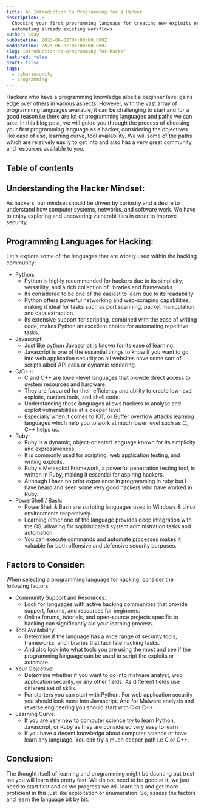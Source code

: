 ```yaml
---
title: An Introduction to Programming for a Hacker
description: >-
  Choosing your first programming language for creating new exploits or
  automating already existing workflows.
author: Uday
pubDatetime: 2023-06-02T04:00:00.000Z
modDatetime: 2023-06-02T04:00:00.000Z
slug: introduction-to-programming-for-hacker
featured: false
draft: false
tags:
  - cybersecurity
  - programming
---
```


Hackers who have a programming knowledge albeit a beginner level gains edge over others in various aspects. However, with the vast array of programming languages available, it can be challenging to start and for a good reason i.e there are lot of programming languages and paths we can take. In this blog post, we will guide you through the process of choosing your first programming language as a hacker, considering the objectives like ease of use, learning curve, tool availability. We will some of the paths which are relatively easily to get into and also has a very great community and resources available to you.

## Table of contents

## Understanding the Hacker Mindset:

As hackers, our mindset should be driven by curiosity and a desire to understand how computer systems, networks, and software work. We have to enjoy exploring and uncovering vulnerabilities in order to improve security.

## Programming Languages for Hacking:

Let's explore some of the languages that are widely used within the hacking community:

* Python:
  * Python is highly recommended for hackers due to its simplicity, versatility, and a rich collection of libraries and frameworks.
  * Its considered to be one of the easiest to learn due to its readability.
  * Python offers powerful networking and web-scraping capabilities, making it ideal for tasks such as port scanning, packet manipulation, and data extraction.
  * Its extensive support for scripting, combined with the ease of writing code, makes Python an excellent choice for automating repetitive tasks.
* Javascript:
  * Just like python Javascript is known for its ease of learning.
  * Javascript is one of the essential things to know if you want to go into web application security as all websites have some sort of scripts albeit API calls or dynamic rendering.
* C/C++:
  * C and C++ are lower-level languages that provide direct access to system resources and hardware.
  * They are favoured for their efficiency and ability to create low-level exploits, custom tools, and shell code.
  * Understanding these languages allows hackers to analyse and exploit vulnerabilities at a deeper level.
  * Especially when it comes to IOT, or Buffer overflow attacks learning languages which help you to work at much lower level such as C, C++ helps us.
* Ruby:
  * Ruby is a dynamic, object-oriented language known for its simplicity and expressiveness.
  * It is commonly used for scripting, web application testing, and writing exploits.
  * Ruby's Metasploit Framework, a powerful penetration testing tool, is written in Ruby, making it essential for aspiring hackers.
  * Although I have no prior experience in programming in ruby but I have heard and seen some very good hackers who have worked in Ruby.
* PowerShell / Bash:
  * PowerShell & Bash are scripting languages used in Windows & Linux environments respectively.
  * Learning either one of the language provides deep integration with the OS, allowing for sophisticated system administration tasks and automation.
  * You can execute commands and automate processes makes it valuable for both offensive and defensive security purposes.

## Factors to Consider:

When selecting a programming language for hacking, consider the following factors:

* Community Support and Resources:
  * Look for languages with active hacking communities that provide support, forums, and resources for beginners.
  * Online forums, tutorials, and open-source projects specific to hacking can significantly aid your learning process.
* Tool Availability:
  * Determine if the language has a wide range of security tools, frameworks, and libraries that facilitate hacking tasks.
  * And also look into what tools you are using the most and see if the programming language can be used to script the exploits or automate.
* Your Objective:
  * Determine whether if you want to go into malware analyst, web application security, or any other fields. As different fields use different set of skills.
  * For starters you can start with Python. For web application security you should look more into Javascript. And for Malware analysis and reverse engineering you should start with C or C++.
* Learning Curve:
  * If you are very new to computer science try to learn Python, Javascript, or Ruby as they are considered very easy to learn
  * If you have a decent knowledge about computer science or have learn any language. You can try a much deeper path i.e C or C++.

## Conclusion:

The thought itself of learning and programming might be daunting but trust me you will learn this pretty fast. We do not need to be good at it, we just need to start first and as we progress we will learn this and get more proficient in this just like exploitation or enumeration. So, assess the factors and learn the language bit by bit.
